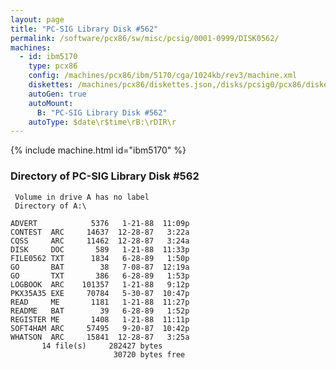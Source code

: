 ```yaml
---
layout: page
title: "PC-SIG Library Disk #562"
permalink: /software/pcx86/sw/misc/pcsig/0001-0999/DISK0562/
machines:
  - id: ibm5170
    type: pcx86
    config: /machines/pcx86/ibm/5170/cga/1024kb/rev3/machine.xml
    diskettes: /machines/pcx86/diskettes.json,/disks/pcsig0/pcx86/diskettes.json
    autoGen: true
    autoMount:
      B: "PC-SIG Library Disk #562"
    autoType: $date\r$time\rB:\rDIR\r
---
```


{% include machine.html id="ibm5170" %}

### Directory of PC-SIG Library Disk #562

     Volume in drive A has no label
     Directory of A:\

    ADVERT            5376   1-21-88  11:09p
    CONTEST  ARC     14637  12-28-87   3:22a
    CQSS     ARC     11462  12-28-87   3:24a
    DISK     DOC       589   1-21-88  11:33p
    FILE0562 TXT      1834   6-28-89   1:50p
    GO       BAT        38   7-08-87  12:19a
    GO       TXT       386   6-28-89   1:53p
    LOGBOOK  ARC    101357   1-21-88   9:12p
    PKX35A35 EXE     70784   5-30-87  10:47p
    READ     ME       1181   1-21-88  11:27p
    README   BAT        39   6-28-89   1:52p
    REGISTER ME       1408   1-21-88  11:11p
    SOFT4HAM ARC     57495   9-20-87  10:42p
    WHATSON  ARC     15841  12-28-87   3:25a
           14 file(s)     282427 bytes
                           30720 bytes free
